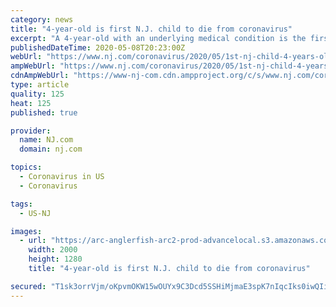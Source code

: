 ```yaml
---
category: news
title: "4-year-old is first N.J. child to die from coronavirus"
excerpt: "A 4-year-old with an underlying medical condition is the first child in New Jersey to die from complications related to the coronavirus, state officials announced Friday. Gov. Phil Murphy said during his daily press briefing in Trenton the death is the state’s first COVID-19-related fatality of someone under the age of 18."
publishedDateTime: 2020-05-08T20:23:00Z
webUrl: "https://www.nj.com/coronavirus/2020/05/1st-nj-child-4-years-old-dies-from-coronavirus.html"
ampWebUrl: "https://www.nj.com/coronavirus/2020/05/1st-nj-child-4-years-old-dies-from-coronavirus.html?outputType=amp"
cdnAmpWebUrl: "https://www-nj-com.cdn.ampproject.org/c/s/www.nj.com/coronavirus/2020/05/1st-nj-child-4-years-old-dies-from-coronavirus.html?outputType=amp"
type: article
quality: 125
heat: 125
published: true

provider:
  name: NJ.com
  domain: nj.com

topics:
  - Coronavirus in US
  - Coronavirus

tags:
  - US-NJ

images:
  - url: "https://arc-anglerfish-arc2-prod-advancelocal.s3.amazonaws.com/public/W7NYEKFAIBC63CFJIA4GYEUTRI.jpg"
    width: 2000
    height: 1280
    title: "4-year-old is first N.J. child to die from coronavirus"

secured: "T1sk3orrVjm/oKpvmOKW15wOUYx9C3Dcd5SSHiMjmaE3spK7nIqcIks0iwQIiY8cyPUpeFcqnU1KGkJ7ul7TtQqGDetjY0fupsoTNPov1dOdD1V3d7Z9o4LFh4y/2i91MZ1pnCt2YyevcsTEHCh1lwNvLTlsyufj1tsvZlj2sbXU9JdFYVDg2KMCFT5wb73Q+8eCz937nA5rQmHYgiKJLcyFz71HQ1K/zV0CXOuxv8qWko9YYpkmjwC4221bNYZtkpzGG7LYq5JuWD/j1ylGb/y6T3iw8UnT8vtRbe+0TO7Ww/O+NmMMHrfj4jM+Q2rfwHVGsRukkVUTc9EkH6aZODA3itFqjKjBoY03RNpz0xgkCs44IHQQkxC4r9ZSvSIpeN9EKq6ItqymdnRaofVkcMv2MI/GMsqufBU05TzEVg+FPGAvtm7mGii/7oO+egb/gRuAYFszpgZWteGflXDEV08y6JWJGctq4oJ9BpDVUqE=;F+EmYGwOSbubnlKAx17PyA=="
---
```


